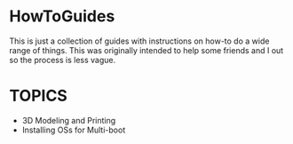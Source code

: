 # HowToGuides
This is just a collection of guides with instructions on how-to do a wide range of things.
This was originally intended to help some friends and I out so the process is less vague.

# TOPICS
- 3D Modeling and Printing
- Installing OSs for Multi-boot
